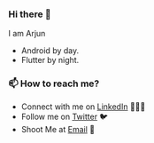 ### Hi there 👋

<!--
**iamarjun/iamarjun** is a ✨ _special_ ✨ repository because its `README.md` (this file) appears on your GitHub profile.
-->

I am Arjun

- Android by day.
- Flutter by night.

### 📫 How to reach me?

 - Connect with me on [LinkedIn](https://www.linkedin.com/in/arjun-manoj-3265a410b/) 👨🏻‍💻
 - Follow me on [Twitter](https://twitter.com/IAmArjunM) 🐦
 - Shoot Me at [Email](mailto:arjunnmanoj1995@gmail.com) 💌
